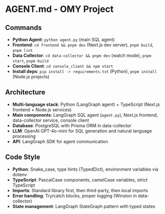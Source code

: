 # AGENT.md - OMY Project

## Commands
- **Python Agent**: `python agent.py` (main SQL agent)
- **Frontend**: `cd frontend && pnpm dev` (Next.js dev server), `pnpm build`, `pnpm lint`
- **Data Collector**: `cd data-collector && pnpm dev` (watch mode), `pnpm start`, `pnpm build`
- **Console Client**: `cd console_client && npm start`
- **Install deps**: `pip install -r requirements.txt` (Python), `pnpm install` (Node.js projects)

## Architecture
- **Multi-language stack**: Python (LangGraph agent) + TypeScript (Next.js frontend + Node.js services)
- **Main components**: LangGraph SQL agent (`agent.py`), Next.js frontend, data-collector service, console client
- **Database**: PostgreSQL with Prisma ORM in data-collector
- **LLM**: OpenAI GPT-4o-mini for SQL generation and natural language processing
- **API**: LangGraph SDK for agent communication

## Code Style
- **Python**: Snake_case, type hints (TypedDict), environment variables via dotenv
- **TypeScript**: PascalCase components, camelCase variables, strict TypeScript
- **Imports**: Standard library first, then third-party, then local imports
- **Error handling**: Try/catch blocks, proper logging (Winston in data-collector)
- **State management**: LangGraph StateGraph pattern with typed states

